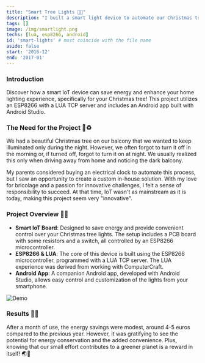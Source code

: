 ```yaml
---
title: "Smart Tree Lights 🎄💡"
description: "I built a smart light device to automate our Christmas tree lights and save energy! 🌏🌿"
tags: []
image: /img/smartlight.png
techs: [lua, esp8266, android]
id: 'smart-lights' # must coincide with the file name
aside: false
start: '2016-12'
end: '2017-01'
---
```

 
### Introduction
Discover how a smart IoT device can save energy and enhance your home lighting experience, specifically for your Christmas tree! This project utilizes an ESP8266 with a LUA TCP server and includes an Android app built with Android Studio.

### The Need for the Project 🌲♻️
We had a beautiful Christmas tree on our balcony that we wanted to keep illuminated only during the night. However, we often forgot to turn it off in the morning or, if turned off, forgot to turn it on at night. We usually realized this only when driving away from home and noticing the dark balcony.

My parents considered buying an electrical clock to automate this process, but I saw an opportunity to create a custom in-house solution. With my love for bricolage and a passion for innovative challenges, I felt a sense of responsibility to succeed. At that time, IoT wasn't as mainstream as it is today, making this project seem very "innovative".

### Project Overview 🌱🔧
- **Smart IoT Board**: Designed to save energy and provide convenient control over your Christmas tree lights. The setup includes a PCB board with some resistors and a switch, all controlled by an ESP8266 microcontroller.
- **ESP8266 & LUA**: The core of this device is built using the ESP8266 microcontroller, programmed with a LUA TCP server. The LUA experience was derived from working with ComputerCraft.
- **Android App**: A companion Android app, developed with Android Studio, allows easy control and customization of the lights from your smartphone.

![Demo](/img/smartlight.gif)

### Results 🌟🔋
After a month of use, the energy savings were modest, around 4-5 euros compared to the previous year. However, it was gratifying to see the potential for energy conservation and the added convenience. Plus, knowing that our small effort contributes to a greener planet is a reward in itself! 🌏🌿

